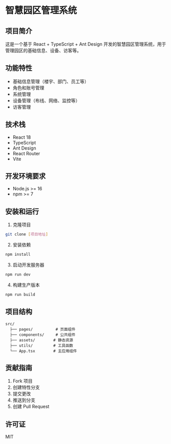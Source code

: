 # 智慧园区管理系统

## 项目简介
这是一个基于 React + TypeScript + Ant Design 开发的智慧园区管理系统，用于管理园区的基础信息、设备、访客等。

## 功能特性
- 基础信息管理（楼宇、部门、员工等）
- 角色和账号管理
- 系统管理
- 设备管理（布线、网络、监控等）
- 访客管理

## 技术栈
- React 18
- TypeScript
- Ant Design
- React Router
- Vite

## 开发环境要求
- Node.js >= 16
- npm >= 7

## 安装和运行
1. 克隆项目
```bash
git clone [项目地址]
```

2. 安装依赖
```bash
npm install
```

3. 启动开发服务器
```bash
npm run dev
```

4. 构建生产版本
```bash
npm run build
```

## 项目结构
```
src/
  ├── pages/          # 页面组件
  ├── components/     # 公共组件
  ├── assets/        # 静态资源
  ├── utils/         # 工具函数
  └── App.tsx        # 主应用组件
```

## 贡献指南
1. Fork 项目
2. 创建特性分支
3. 提交更改
4. 推送到分支
5. 创建 Pull Request

## 许可证
MIT 